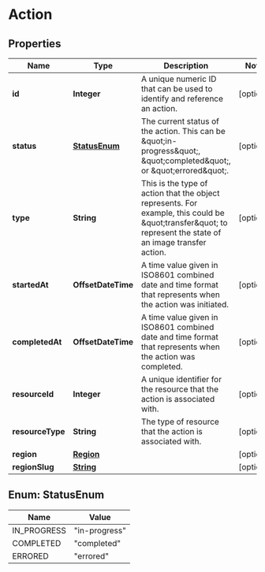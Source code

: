 

# Action


## Properties

| Name | Type | Description | Notes |
|------------ | ------------- | ------------- | -------------|
|**id** | **Integer** | A unique numeric ID that can be used to identify and reference an action. |  [optional] |
|**status** | [**StatusEnum**](#StatusEnum) | The current status of the action. This can be \&quot;in-progress\&quot;, \&quot;completed\&quot;, or \&quot;errored\&quot;. |  [optional] |
|**type** | **String** | This is the type of action that the object represents. For example, this could be \&quot;transfer\&quot; to represent the state of an image transfer action. |  [optional] |
|**startedAt** | **OffsetDateTime** | A time value given in ISO8601 combined date and time format that represents when the action was initiated. |  [optional] |
|**completedAt** | **OffsetDateTime** | A time value given in ISO8601 combined date and time format that represents when the action was completed. |  [optional] |
|**resourceId** | **Integer** | A unique identifier for the resource that the action is associated with. |  [optional] |
|**resourceType** | **String** | The type of resource that the action is associated with. |  [optional] |
|**region** | [**Region**](Region.md) |  |  [optional] |
|**regionSlug** | [**String**](String.md) |  |  [optional] |



## Enum: StatusEnum

| Name | Value |
|---- | -----|
| IN_PROGRESS | &quot;in-progress&quot; |
| COMPLETED | &quot;completed&quot; |
| ERRORED | &quot;errored&quot; |



